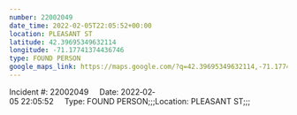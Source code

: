 ```yaml
---
number: 22002049
date_time: 2022-02-05T22:05:52+00:00
location: PLEASANT ST
latitude: 42.39695349632114
longitude: -71.17741374436746
type: FOUND PERSON
google_maps_link: https://maps.google.com/?q=42.39695349632114,-71.17741374436746
---
```


Incident #: 22002049     Date: 2022‐02‐05 22:05:52     Type: FOUND PERSON;;;Location: PLEASANT ST;;;
